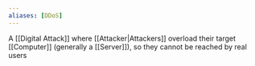 ```yaml
---
aliases: [DDoS]
---
```


A [[Digital Attack]] where [[Attacker|Attackers]] overload their target [[Computer]] (generally a [[Server]]), so they cannot be reached by real users
